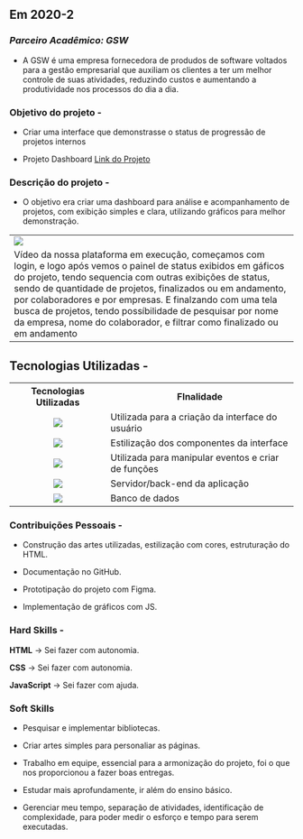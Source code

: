 ## Em 2020-2

### *Parceiro Acadêmico: GSW*

- A GSW é uma empresa fornecedora de produdos de software voltados para a gestão empresarial que auxiliam os clientes a ter um melhor controle de suas atividades, reduzindo custos e aumentando a produtividade nos processos do dia a dia.
### Objetivo do projeto -
- Criar uma interface que demonstrasse o status de progressão de projetos internos

- Projeto Dashboard
[Link do Projeto](https://github.com/cpusfatec/DashBoard)

### Descrição do projeto -
- O objetivo era criar uma dashboard para análise e acompanhamento de projetos, com exibição simples e clara, utilizando gráficos para melhor demonstração.
<table>
  <tr>
    <td><img src="https://github.com/cpusfatec/DashBoard/blob/main/SPRINT%204/GIF-PROJETO-SPRINT-4.gif"/></td>
  </tr>
  <tr>
    <td>Vídeo da nossa plataforma em execução, começamos com login, e logo após vemos o painel de status exibidos em gáficos do projeto, tendo sequencia com outras exibições de status, sendo de quantidade de projetos, finalizados ou em andamento, por colaboradores e por empresas. E finalzando com uma tela busca de projetos, tendo possíbilidade de pesquisar por nome da empresa, nome do colaborador, e filtrar como finalizado ou em andamento</td>
  </tr>
</table>

## Tecnologias Utilizadas -


<table>
    <tr>
        <th>Tecnologias Utilizadas</th>
        <th>FInalidade</th>
    </tr>
    <tr>
        <td align="center"><img src="https://img.shields.io/badge/html5-%23E34F26.svg?style=for-the-badge&logo=html5&logoColor=white"/></td>
        <td align="left">Utilizada para a criação da interface do usuário</td>
    </tr>
        <tr>
        <td align="center"><img src="https://img.shields.io/badge/css3-%231572B6.svg?style=for-the-badge&logo=css3&logoColor=white"/></td>
        <td align="left">Estilização dos componentes da interface</td>
    </tr>
        <tr>
        <td align="center"><img src="https://img.shields.io/badge/javascript-%23323330.svg?style=for-the-badge&logo=javascript&logoColor=%23F7DF1E"/></td>
        <td align="left">Utilizada para manipular eventos e criar de funções</td>
    </tr>
        <tr>
        <td align="center"><img src="https://img.shields.io/badge/php-%23777BB4.svg?style=for-the-badge&logo=php&logoColor=white"/></td>
        <td align="left">Servidor/back-end da aplicação</td>
    </tr>
        <tr>
        <td align="center"><img src="https://img.shields.io/badge/mysql-%2300f.svg?style=for-the-badge&logo=mysql&logoColor=white"/</td>
        <td align="left">Banco de dados</td>
    </tr>

</table>

### Contribuições Pessoais -

- Construção das artes utilizadas, estilização com cores, estruturação do HTML.

- Documentação no GitHub.

- Prototipação do projeto com Figma.

- Implementação de gráficos com JS.

### Hard Skills -

**HTML** → Sei fazer com autonomia.

**CSS** → Sei fazer com autonomia.

**JavaScript** → Sei fazer com ajuda.

### Soft Skills

- Pesquisar e implementar bibliotecas.

- Criar artes simples para personaliar as páginas.

- Trabalho em equipe, essencial para a armonização do projeto, foi o que nos proporcionou a fazer boas entregas.

- Estudar mais aprofundamente, ir além do ensino básico.

- Gerenciar meu tempo, separação de atividades, identificação de complexidade, para poder medir o esforço e tempo para serem executadas.
